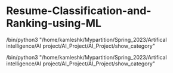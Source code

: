 # Resume-Classification-and-Ranking-using-ML

/bin/python3 "/home/kamleshk/Mypartition/Spring_2023/Artifical intelligence/AI project/AI_Project/AI_Project/show_category"

/bin/python3 "/home/kamleshk/Mypartition/Spring_2023/Artifical intelligence/AI project/AI_Project/AI_Project/show_category"
